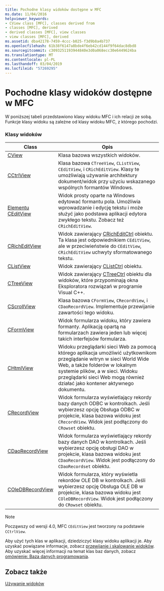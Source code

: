 ```yaml
---
title: Pochodne klasy widoków dostępne w MFC
ms.date: 11/04/2016
helpviewer_keywords:
- CView class [MFC], classes derived from
- classes [MFC], derived
- derived classes [MFC], view classes
- view classes [MFC], derived
ms.assetid: dba42178-7459-4ccc-b025-f3d9b8a4b737
ms.openlocfilehash: 61b38f6147a8bde4f6eb42cd144f9f64dac8dbd8
ms.sourcegitcommit: c3093251193944840e3d0a068ecc30e6449624ba
ms.translationtype: MT
ms.contentlocale: pl-PL
ms.lasthandoff: 03/04/2019
ms.locfileid: "57269295"
---
```

# <a name="derived-view-classes-available-in-mfc"></a>Pochodne klasy widoków dostępne w MFC

W poniższej tabeli przedstawiono klasy widoku MFC i ich relacji ze sobą. Funkcje klasy widoku są zależne od klasy widoku MFC, z którego pochodzi.

### <a name="view-classes"></a>Klasy widoków

|Class|Opis|
|-----------|-----------------|
|[CView](../mfc/reference/cview-class.md)|Klasa bazowa wszystkich widoków.|
|[CCtrlView](../mfc/reference/cctrlview-class.md)|Klasa bazowa `CTreeView`, `CListView`, `CEditView`, i `CRichEditView`. Klasy te umożliwiają używanie architektury dokument/widok przy użyciu wskazanego wspólnych formantów Windows.|
|[Elementu CEditView](../mfc/reference/ceditview-class.md)|Widok prosty oparte na Windows edytować formantu pola. Umożliwia wprowadzanie i edycję tekstu i może służyć jako podstawa aplikacji edytora zwykłego tekstu. Zobacz też `CRichEditView`.|
|[CRichEditView](../mfc/reference/cricheditview-class.md)|Widok zawierający [CRichEditCtrl](../mfc/reference/cricheditctrl-class.md) obiektu. Ta klasa jest odpowiednikiem `CEditView`, ale w przeciwieństwie do `CEditView`, `CRichEditView` uchwyty sformatowanego tekstu.|
|[CListView](../mfc/reference/clistview-class.md)|Widok zawierający [CListCtrl](../mfc/reference/clistctrl-class.md) obiektu.|
|[CTreeView](../mfc/reference/ctreeview-class.md)|Widok zawierający [CTreeCtrl](../mfc/reference/ctreectrl-class.md) obiektu dla widoków, które przypominają okna Eksploratora rozwiązań w programie Visual C++.|
|[CScrollView](../mfc/reference/cscrollview-class.md)|Klasa bazowa `CFormView`, `CRecordView`, i `CDaoRecordView`. Implementuje przewijanie zawartości tego widoku.|
|[CFormView](../mfc/reference/cformview-class.md)|Widok formularza widoku, który zawiera formanty. Aplikacją opartą na formularzach zawiera jeden lub więcej takich interfejsów formularza.|
|[CHtmlView](../mfc/reference/chtmlview-class.md)|Widoku przeglądarki sieci Web za pomocą którego aplikacja umożliwić użytkownikom przeglądanie witryn w sieci World Wide Web, a także folderów w lokalnym systemie plików, a w sieci. Widoku przeglądarki sieci Web mogą również działać jako kontener aktywnego dokumentu.|
|[CRecordView](../mfc/reference/crecordview-class.md)|Widok formularza wyświetlający rekordy bazy danych ODBC w kontrolkach. Jeśli wybierzesz opcję Obsługa ODBC w projekcie, klasa bazowa widoku jest `CRecordView`. Widok jest podłączony do `CRowset` obiektu.|
|[CDaoRecordView](../mfc/reference/cdaorecordview-class.md)|Widok formularza wyświetlający rekordy bazy danych DAO w kontrolkach. Jeśli wybierzesz opcję obsługi DAO w projekcie, klasa bazowa widoku jest `CDaoRecordView`. Widok jest podłączony do `CDaoRecordset` obiektu.|
|[COleDBRecordView](../mfc/reference/coledbrecordview-class.md)|Widok formularza, który wyświetla rekordów OLE DB w kontrolkach. Jeśli wybierzesz opcję Obsługa OLE DB w projekcie, klasa bazowa widoku jest `COleDBRecordView`. Widok jest podłączony do `CRowset` obiektu.|

> [!NOTE]
>  Począwszy od wersji 4.0, MFC `CEditView` jest tworzony na podstawie `CCtrlView`.

Aby użyć tych klas w aplikacji, dziedziczyć klasy widoku aplikacji je. Aby uzyskać powiązane informacje, zobacz [przewijanie i skalowanie widoków](../mfc/scrolling-and-scaling-views.md). Aby uzyskać więcej informacji na temat klas baz danych, zobacz [omówienie: Baza danych programowania](../data/data-access-programming-mfc-atl.md).

## <a name="see-also"></a>Zobacz także

[Używanie widoków](../mfc/using-views.md)
